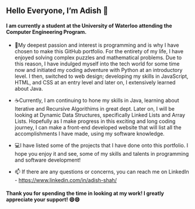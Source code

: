 ## Hello Everyone, I’m Adish 👋

#### I am currently a student at the University of Waterloo attending the Computer Engineering Program. 
- :iphone:My deepest passion and interest is programming and is why I have chosen to make this GitHub portfolio. For the entirety of my life, I have enjoyed solving complex puzzles and mathematical problems.
Due to this reason, I have indulged myself into the tech world for some time now and initiated my coding adventure with Python at an introductory level. I then, switched 
to web design; developing my skills in JavaScript, HTML, and CSS at an entry level and later on, I extensively learned about Java. 


- :coffee:Currently, I am continuing to hone my skills in Java, learning about Iterative and Recursive Algorithims in great dept. Later on,
I will be looking at Dynamic Data Structures, specifically Linked Lists and Array Lists. Hopefully as I make progress in this exciting and long coding journey,
I can make a front-end developed website that will list all the accomplishments I have made, using my software knowledge. 


- :computer:I have listed some of the projects that I have done onto this portfolio. I hope you enjoy it and see, some of my skills and talents in
programming and software development! 


- 📫 If there are any questions or concerns, you can reach me on LinkedIn - https://www.linkedin.com/in/adish-shah/


#### Thank you for spending the time in looking at my work! I greatly appreciate your support! :smile::smile:  

<!---
adke/adke is a ✨ special ✨ repository because its `README.md` (this file) appears on your GitHub profile.
You can click the Preview link to take a look at your changes.
--->
